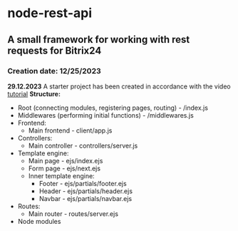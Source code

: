 # node-rest-api

## A small framework for working with rest requests for Bitrix24
### Creation date: 12/25/2023

**29.12.2023**
A starter project has been created in accordance with the video [tutorial](https://www.youtube.com/watch?v=9EtkpCzqZu0)
**Structure:**
<ul>
  <li>Root (connecting modules, registering pages, routing) - /index.js</li>
  <li>Middlewares (performing initial functions) - /middlewares.js</li>
  <li>Frontend:
  <ul>
    <li>Main frontend - client/app.js</li>
  </ul>
  </li>
  <li>Controllers:
  <ul>
    <li>Main controller - controllers/server.js</li>
  </ul>
  </li>
  <li>Template engine:
  <ul>
    <li>Main page - ejs/index.ejs</li>
    <li>Form page - ejs/next.ejs</li>
    <li>Inner template engine:
    <ul>
      <li>Footer - ejs/partials/footer.ejs</li>
      <li>Header - ejs/partials/header.ejs</li>
      <li>Navbar - ejs/partials/navbar.ejs</li>
    </ul>
    </li>
  </ul>
  </li>
  <li>
      Routes:
      <ul>
        <li>Main router - routes/server.ejs</li>
      </ul>
  </li>
  <li>Node modules</li>
</ul>

